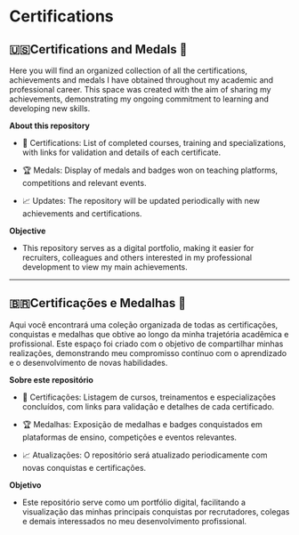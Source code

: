 # Certifications

## 🇺🇸Certifications and Medals 🏅 
  Here you will find an organized collection of all the certifications, achievements and medals I have obtained throughout my academic and professional career. This space was created with the aim of sharing my achievements, demonstrating my ongoing commitment to learning and developing new skills.

  **About this repository**
  - 📜 Certifications: List of completed courses, training and specializations, with links for validation and details of each certificate.
    
  - 🏆 Medals: Display of medals and badges won on teaching platforms, competitions and relevant events.
    
  - 📈 Updates: The repository will be updated periodically with new achievements and certifications.
  
**Objective**
  -  This repository serves as a digital portfolio, making it easier for recruiters, colleagues and others interested in my professional development to view my main achievements.
  
------------------------------------------------------------------------------------------------------------------------------------------------------------------------------------------------------------------------

## 🇧🇷Certificações e Medalhas 🏅
Aqui você encontrará uma coleção organizada de todas as certificações, conquistas e medalhas que obtive ao longo da minha trajetória acadêmica e profissional. Este espaço foi criado com o objetivo de compartilhar minhas realizações, demonstrando meu compromisso contínuo com o aprendizado e o desenvolvimento de novas habilidades.

**Sobre este repositório**
  - 📜 Certificações: Listagem de cursos, treinamentos e especializações concluídos, com links para validação e detalhes de cada certificado.
  
  - 🏆 Medalhas: Exposição de medalhas e badges conquistados em plataformas de ensino, competições e eventos relevantes.
  
  - 📈 Atualizações: O repositório será atualizado periodicamente com novas conquistas e certificações.

**Objetivo**
  - Este repositório serve como um portfólio digital, facilitando a visualização das minhas principais conquistas por recrutadores, colegas e demais interessados no meu desenvolvimento profissional.
